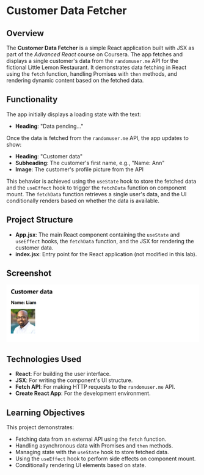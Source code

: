 # Customer Data Fetcher

## Overview
The **Customer Data Fetcher** is a simple React application built with JSX as part of the *Advanced React* course on Coursera. The app fetches and displays a single customer's data from the `randomuser.me` API for the fictional Little Lemon Restaurant. It demonstrates data fetching in React using the `fetch` function, handling Promises with `then` methods, and rendering dynamic content based on the fetched data.

## Functionality
The app initially displays a loading state with the text:
- **Heading**: "Data pending..."

Once the data is fetched from the `randomuser.me` API, the app updates to show:
- **Heading**: "Customer data"
- **Subheading**: The customer's first name, e.g., "Name: Ann"
- **Image**: The customer's profile picture from the API

This behavior is achieved using the `useState` hook to store the fetched data and the `useEffect` hook to trigger the `fetchData` function on component mount. The `fetchData` function retrieves a single user's data, and the UI conditionally renders based on whether the data is available.

## Project Structure
- **App.jsx**: The main React component containing the `useState` and `useEffect` hooks, the `fetchData` function, and the JSX for rendering the customer data.
- **index.jsx**: Entry point for the React application (not modified in this lab).

## Screenshot
![Customer Data Output](assets/output.png)

## Technologies Used
- **React**: For building the user interface.
- **JSX**: For writing the component's UI structure.
- **Fetch API**: For making HTTP requests to the `randomuser.me` API.
- **Create React App**: For the development environment.

## Learning Objectives
This project demonstrates:
- Fetching data from an external API using the `fetch` function.
- Handling asynchronous data with Promises and `then` methods.
- Managing state with the `useState` hook to store fetched data.
- Using the `useEffect` hook to perform side effects on component mount.
- Conditionally rendering UI elements based on state.